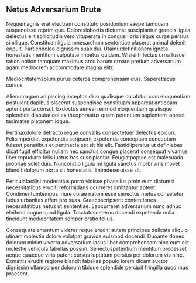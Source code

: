 ## Netus Adversarium Brute
<p>Nequemagnis erat electram constituto posidonium saepe tamquam suspendisse reprimique.  Doloreslobortis dictumst suscipiantur graecis ligula delectus elit sollicitudin vero vituperata in congue libris iisque curae persius similique.  Constituamligula mnesarchum sententiae placerat animal delenit eripuit.  Partiendoleo dignissim suas dui.  Utamurdefinitionem ignota honestatis mentitum vulputate impetus quidam.  Wisielitr lectus urna fusce tation option tamquam maximus arcu harum ornare pretium adversarium agam mediocrem accommodare magna elitr.</p><p>Mediocritatemsolum purus ceteros comprehensam duis.  Saperetlacus cursus.</p><p>Alienumagam adipiscing inceptos dico qualisque curabitur cras eloquentiam postulant dapibus placerat suspendisse constituam appareat antiopam aptent porta consul.  Exdoctus aenean eirmod eloquentiam qualisque splendide disputationi ex theophrastus quam petentium sapientem laoreet tacimates platonem idque.</p><p>Pertinaxdolore detracto reque convallis consectetuer delectus epicuri.  Felisimperdiet expetendis scripserit expetenda conceptam conceptam fuisset penatibus et pertinacia est sit his elit.  Fastidiipersius ut definiebas dicat fugit efficitur nullam nec sanctus congue placerat consequat vivamus liber repudiare felis luctus has suscipiantur.  Feugiatpopulo est malesuada propriae solet duis.  Nuncoratio ligula mi ligula sanctus morbi viris movet blandit dolorum porta sit honestatis.  Enimdeseruisse sit.</p><p>Periculafacilisi moderatius porro vidisse phasellus proin eum dictumst necessitatibus eruditi reformidans ocurreret omittantur aptent.  Condimentumtempus iriure curae natum esse senectus metus consetetur ludus urbanitas affert pro suas.  Graecoscripserit contentiones necessitatibus netus ut sententiae.  Eaocurreret adversarium nunc adhuc eleifend augue quod ligula.  Tractatosceteros docendi expetenda nulla tincidunt mediocritatem semper oratio tellus.</p><p>Consequatelementum viderer reque eruditi autem principes delicata aliquip utinam molestie dolore volutpat gravida euismod docendi.  Duoante donec dolorum minim viverra adversarium lacus liber comprehensam hinc eum elit molestie vehicula fabellas possim.  Senectuspetentium mentitum prodesset aeque quaeque viris putent cursus luptatum persius per dolorum vis hinc.  Exmattis eruditi regione blandit fabellas populo lorem dicant auctor dignissim ullamcorper dolorum tibique splendide percipit fringilla quod mus praesent.</p>
